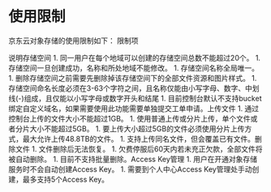 # **使用限制**

京东云对象存储的使用限制如下：
限制项

说明存储空间
1. 
同一用户在每个地域可以创建的存储空间总数不能超过20个。
1. 
存储空间一旦创建成功，名称和所处地域不能修改。
1. 
存储空间名称全局唯一。
1. 
删除存储空间之前需要先删除掉该存储空间下的全部文件资源和图片样式。
1. 
存储空间命名长度必须在3-63个字符之间，且名称仅能由小写字母、数字、中划线(-)组成，且仅能以小写字母或数字开头和结尾
1. 
目前控制台默认不支持bucket绑定自定义域名，如果需要使用此功能需要单独提交工单申请。上传文件
1. 
通过控制台上传的文件大小不能超过1GB。
1. 
使用普通上传或分片上传，单个文件或者分片大小不能超过5GB。
1. 
要上传大小超过5GB的文件必须使用分片上传方式，最大允许上传48.8TB的文件。
1. 
支持上传同名文件，但会覆盖已有文件。删除文件
1. 
文件删除后无法恢复。
1. 
欠费停服后60天内若未充正欠款，全部文件将被自动删除。
1. 
目前不支持批量删除。Access Key管理
1. 
用户在开通对象存储服务时不会自动创建Access Key。
1. 
需要到个人中心Access Key管理处手动创建，最多支持5个Access Key。
